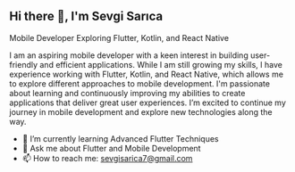  ## Hi there 👋, I'm Sevgi Sarıca

 Mobile Developer Exploring Flutter, Kotlin, and React Native
 
 I am an aspiring mobile developer with a keen interest in building user-friendly and efficient applications. While I am still growing my skills, I have experience working with Flutter, Kotlin, and React Native, which allows me to explore different approaches to mobile 
 development. I'm passionate about learning and continuously improving my abilities to create applications that deliver great user experiences. I’m excited to continue my journey in mobile development and explore new technologies along the way.

- 🌱 I’m currently learning Advanced Flutter Techniques
- 💬 Ask me about Flutter and Mobile Development
- 📫 How to reach me: sevgisarica7@gmail.com
  


